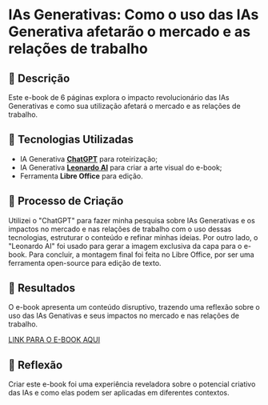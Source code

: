 # IAs Generativas: Como o uso das IAs Generativa afetarão o mercado e as relações de trabalho

## 📒 Descrição
Este e-book de 6 páginas explora o impacto revolucionário das IAs Generativas e como sua utilização afetará o mercado e as relações de trabalho.

## 🤖 Tecnologias Utilizadas
- IA Generativa **[ChatGPT](https://chat.openai.com)** para roteirização;
- IA Generativa **[Leonardo AI](https://leonardo.ai)** para criar a arte visual do e-book;
- Ferramenta **Libre Office** para edição.

## 🧐 Processo de Criação
Utilizei o "ChatGPT" para fazer minha pesquisa sobre IAs Generativas e os impactos no mercado e nas relações de trabalho com o uso dessas tecnologias, estruturar o conteúdo e refinar minhas ideias. Por outro lado, o "Leonardo AI" foi usado para gerar a imagem exclusiva da capa para o e-book. Para concluir, a montagem final foi feita no Libre Office, por ser uma ferramenta open-source para edição de texto.

## 🚀 Resultados
O e-book apresenta um conteúdo disruptivo, trazendo uma reflexão sobre o uso das IAs Genativas e seus impactos no mercado e nas relações de trabalho.

[LINK PARA O E-BOOK AQUI]()

## 💭 Reflexão
Criar este e-book foi uma experiência reveladora sobre o potencial criativo das IAs e como elas podem ser aplicadas em diferentes contextos.
